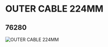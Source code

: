 # OUTER CABLE 224MM
## 76280
![OUTER CABLE 224MM](https://lc-www-live-s.legocdn.com/media/bricks/5/2/6040310.jpg)